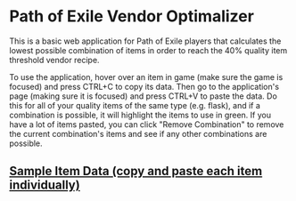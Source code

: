 # Path of Exile Vendor Optimalizer
This is a basic web application for Path of Exile players that calculates the lowest possible combination of items in order to reach the 40% quality item threshold vendor recipe.

To use the application, hover over an item in game (make sure the game is focused) and press CTRL+C to copy its data. Then go to the application's page (making sure it is focused) and press CTRL+V to paste the data. Do this for all of your quality items of the same type (e.g. flask), and if a combination is possible, it will highlight the items to use in green. If you have a lot of items pasted, you can click "Remove Combination" to remove the current combination's items and see if any other combinations are possible.

## [Sample Item Data (copy and paste each item individually)](https://raw.githubusercontent.com/ephemerant/poe-vendor-optimizer/master/docs/sample-item-data.txt)

